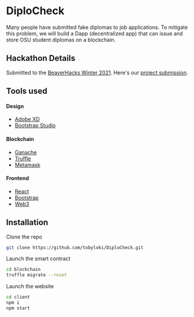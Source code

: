 # DiploCheck
Many people have submitted fake diplomas to job applications. To mitigate this problem, we will build a Dapp (decentralized app) that can issue and store OSU student diplomas on a blockchain.

## Hackathon Details
Submitted to the [BeaverHacks Winter 2021](https://beaverhacks-winter-2021.devpost.com/). Here's our [project submission](https://devpost.com/software/diplocheck).

## Tools used
#### Design
- [Adobe XD](https://www.adobe.com/products/xd.html)
- [Bootstrap Studio](https://bootstrapstudio.io/)
#### Blockchain
- [Ganache](https://www.trufflesuite.com/ganache)
- [Truffle](https://www.trufflesuite.com/truffle)
- [Metamask](https://metamask.io/)
#### Frontend
- [React](https://reactjs.org/)
- [Bootstrap](https://getbootstrap.com/)
- [Web3](https://web3js.readthedocs.io/en/v1.3.0/)

## Installation
Clone the repo
```bash
git clone https://github.com/tobyloki/DiploCheck.git
```
Launch the smart contract
```bash
cd blockchain
truffle migrate --reset
```
Launch the website
```bash
cd client
npm i
npm start
```
